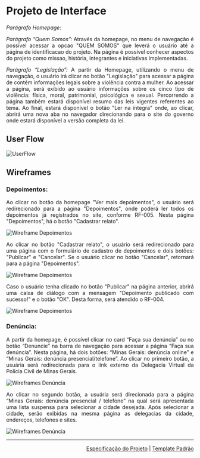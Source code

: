 
# Projeto de Interface
<div align="justify">
 
*Parágrafo Homepage:*
 

*Parágrafo “Quem Somos”:* Através da homepage, no menu de navegação é possível acessar a opcao "QUEM SOMOS" que leverá o usuário até a página de identificacao do projeto.  Na página é possível conhecer aspectos do projeto como missao, história, integrantes e iniciativas implementadas.


*Parágrafo “Legislação”:*
A partir da Homepage, utilizando o menu de navegação, o usuário irá clicar no botão "Legislação" para acessar a página de contém informações legais sobre a violência contra a mulher. Ao acessar a página, será exibido ao usuário informações sobre os cinco tipo de violência: física, moral, patrimonial, psicológica e sexual. Percorrendo a página também estará disponível resumo das leis vigentes referentes ao tema. Ao final, estará disponível o botão "Ler na íntegra" onde, ao clicar, abrirá uma nova aba no navegador direcionando para o site do governo onde estará disponível a versão completa da lei.

  
 </div align="justify">

## User Flow

![UserFlow](img/userflow.jpg)

## Wireframes

<div align="justify">
 
 ### Depoimentos:

Ao clicar no botão da homepage "Ver mais depoimentos", o usuário será redirecionado para a página "Depoimentos", onde poderá ler todos os depoimentos já registrados no site, conforme RF-005. Nesta página "Depoimentos", há o botão "Cadastrar relato".

![Wireframe Depoimentos](img/wireframe-depoimentos1.jpg)

Ao clicar no botão "Cadastrar relato", o usuário será redirecionado para uma página com o formulário de cadastro de depoimentos e dois botões: "Publicar" e "Cancelar". Se o usuário clicar no botão "Cancelar", retornará para a página "Depoimentos".

![Wireframe Depoimentos](img/wireframe-depoimentos2.jpg)

Caso o usuário tenha clicado no botão "Publicar" na página anterior, abrirá uma caixa de diálogo com a mensagem "Depoimento publicado com sucesso!" e o botão "OK". Desta forma, será atendido o RF-004.

![Wireframe Depoimentos](img/wireframe-depoimentos3.jpg)

### Denúncia: 
 
A partir da homepage, é possível clicar no card “Faça sua denúncia” ou no botão “Denuncie” na barra de navegação para acessar a página “Faça sua denúncia”. Nesta página, há dois botões: “Minas Gerais: denúncia online” e “Minas Gerais: denúncia presencial/telefone”. Ao clicar no primeiro botão,  a usuária será redirecionada para o link externo da Delegacia Virtual da Polícia Civil de Minas Gerais.

![Wireframes Denúncia](img/Wireframe-denuncia1.png)

Ao clicar no segundo botão, a usuária será direcionada para a página “Minas Gerais: denúncia presencial / telefone” na qual será apresentada uma lista suspensa para selecionar a cidade desejada. Após selecionar a cidade, serão exibidas na mesma página as delegacias da cidade, endereços, telefones e sites.

![Wireframes Denúncia](img/Wireframe-denuncia2.png)

<hr>
 
 </div align="justify">
 
<p align="right"><a href="./especification.md">Especificação do Projeto</a> | <a href="./template.md">Template Padrão</a></p>
